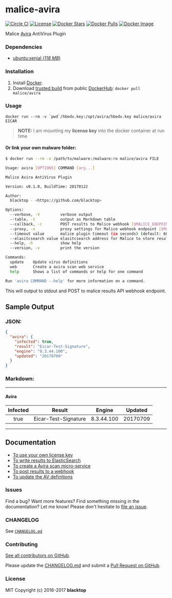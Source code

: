 malice-avira
============
[![Circle CI](https://circleci.com/gh/malice-plugins/avira.png?style=shield)](https://circleci.com/gh/malice-plugins/avira)
[![License](http://img.shields.io/:license-mit-blue.svg)](http://doge.mit-license.org)
[![Docker Stars](https://img.shields.io/docker/stars/malice/avira.svg)](https://store.docker.com/community/images/malice/avira)
[![Docker Pulls](https://img.shields.io/docker/pulls/malice/avira.svg)](https://store.docker.com/community/images/malice/avira)
[![Docker Image](https://img.shields.io/badge/docker%20image-541MB-blue.svg)](https://store.docker.com/community/images/malice/avira)

Malice [Avira](https://www.avira.com) AntiVirus Plugin

### Dependencies

-	[ubuntu:xenial (*118 MB*\)](https://hub.docker.com/_/ubuntu/)

### Installation

1.	Install [Docker](https://www.docker.io/).
2.	Download [trusted build](https://store.docker.com/community/images/malice/avira) from public [DockerHub](https://hub.docker.com): `docker pull malice/avira`

### Usage

```
docker run --rm -v `pwd`/hbedv.key:/opt/avira/hbedv.key malice/avira EICAR
```

> **NOTE:** I am mounting my **license key** into the docker container at run time

#### Or link your own malware folder:

```bash
$ docker run --rm -v /path/to/malware:/malware:ro malice/avira FILE

Usage: avira [OPTIONS] COMMAND [arg...]

Malice Avira AntiVirus Plugin

Version: v0.1.0, BuildTime: 20170122

Author:
  blacktop - <https://github.com/blacktop>

Options:
  --verbose, -V         verbose output
  --table, -t	        output as Markdown table
  --callback, -c	    POST results to Malice webhook [$MALICE_ENDPOINT]
  --proxy, -x	        proxy settings for Malice webhook endpoint [$MALICE_PROXY]
  --timeout value       malice plugin timeout (in seconds) (default: 60) [$MALICE_TIMEOUT]    
  --elasitcsearch value elasitcsearch address for Malice to store results [$MALICE_ELASTICSEARCH]   
  --help, -h	        show help
  --version, -v	        print the version

Commands:
  update	Update virus definitions
  web       Create a avira scan web service  
  help		Shows a list of commands or help for one command

Run 'avira COMMAND --help' for more information on a command.
```

This will output to stdout and POST to malice results API webhook endpoint.

## Sample Output

### JSON:

```json
{
  "avira": {
    "infected": true,
    "result": "Eicar-Test-Signature",
    "engine": "8.3.44.100",
    "updated": "20170709"
  }
}
```

### Markdown:

---

#### Avira
| Infected |        Result        |   Engine   | Updated  |
|:--------:|:--------------------:|:----------:|:--------:|
|   true   | Eicar-Test-Signature | 8.3.44.100 | 20170709 |

---

Documentation
-------------

-	[To use your own license key](https://github.com/malice-plugins/avira/blob/master/docs/license.md)
-	[To write results to ElasticSearch](https://github.com/malice-plugins/avira/blob/master/docs/elasticsearch.md)
-	[To create a Avira scan micro-service](https://github.com/malice-plugins/avira/blob/master/docs/web.md)
-	[To post results to a webhook](https://github.com/malice-plugins/avira/blob/master/docs/callback.md)
-	[To update the AV definitions](https://github.com/malice-plugins/avira/blob/master/docs/update.md)

### Issues

Find a bug? Want more features? Find something missing in the documentation? Let me know! Please don't hesitate to [file an issue](https://github.com/malice-plugins/avira/issues/new).

### CHANGELOG

See [`CHANGELOG.md`](https://github.com/malice-plugins/avira/blob/master/CHANGELOG.md)

### Contributing

[See all contributors on GitHub](https://github.com/malice-plugins/avira/graphs/contributors).

Please update the [CHANGELOG.md](https://github.com/malice-plugins/avira/blob/master/CHANGELOG.md) and submit a [Pull Request on GitHub](https://help.github.com/articles/using-pull-requests/).

### License

MIT Copyright (c) 2016-2017 **blacktop**
